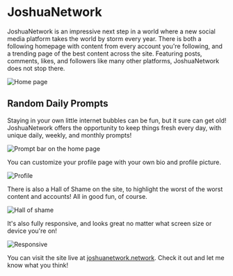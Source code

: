 # JoshuaNetwork

JoshuaNetwork is an impressive next step in a world where a new social media platform takes the world by storm every year. There is both a following homepage with content from every account you're following, and a trending page of the best content across the site. Featuring posts, comments, likes, and followers like many other platforms, JoshuaNetwork does not stop there.

![Home page](https://i.imgur.com/Btsh4af.png)

## Random Daily Prompts

Staying in your own little internet bubbles can be fun, but it sure can get old! JoshuaNetwork offers the opportunity to keep things fresh every day, with unique daily, weekly, and monthly prompts!

![Prompt bar on the home page](https://i.imgur.com/3Zgcuns.png)

You can customize your profile page with your own bio and profile picture.

![Profile](https://i.imgur.com/dTv3pZA.png)

There is also a Hall of Shame on the site, to highlight the worst of the worst content and accounts! All in good fun, of course.

![Hall of shame](https://i.imgur.com/pBZ3cBF.png)

It's also fully responsive, and looks great no matter what screen size or device you're on!

![Responsive](https://i.imgur.com/0gOVonD.png)

You can visit the site live at [joshuanetwork.network](https://joshuanetwork.network/). Check it out and let me know what you think!